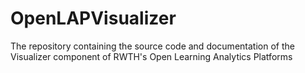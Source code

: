 # OpenLAPVisualizer
The repository containing the source code and documentation of the Visualizer component of RWTH's Open Learning Analytics Platforms

